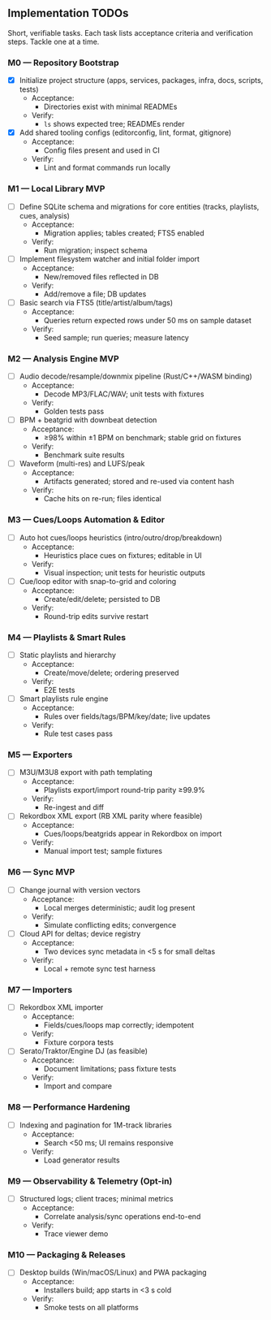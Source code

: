 ## Implementation TODOs

Short, verifiable tasks. Each task lists acceptance criteria and verification steps. Tackle one at a time.

### M0 — Repository Bootstrap
- [x] Initialize project structure (apps, services, packages, infra, docs, scripts, tests)
  - Acceptance:
    - Directories exist with minimal READMEs
  - Verify:
    - `ls` shows expected tree; READMEs render
- [x] Add shared tooling configs (editorconfig, lint, format, gitignore)
  - Acceptance:
    - Config files present and used in CI
  - Verify:
    - Lint and format commands run locally

### M1 — Local Library MVP
- [ ] Define SQLite schema and migrations for core entities (tracks, playlists, cues, analysis)
  - Acceptance:
    - Migration applies; tables created; FTS5 enabled
  - Verify:
    - Run migration; inspect schema
- [ ] Implement filesystem watcher and initial folder import
  - Acceptance:
    - New/removed files reflected in DB
  - Verify:
    - Add/remove a file; DB updates
- [ ] Basic search via FTS5 (title/artist/album/tags)
  - Acceptance:
    - Queries return expected rows under 50 ms on sample dataset
  - Verify:
    - Seed sample; run queries; measure latency

### M2 — Analysis Engine MVP
- [ ] Audio decode/resample/downmix pipeline (Rust/C++/WASM binding)
  - Acceptance:
    - Decode MP3/FLAC/WAV; unit tests with fixtures
  - Verify:
    - Golden tests pass
- [ ] BPM + beatgrid with downbeat detection
  - Acceptance:
    - ≥98% within ±1 BPM on benchmark; stable grid on fixtures
  - Verify:
    - Benchmark suite results
- [ ] Waveform (multi-res) and LUFS/peak
  - Acceptance:
    - Artifacts generated; stored and re-used via content hash
  - Verify:
    - Cache hits on re-run; files identical

### M3 — Cues/Loops Automation & Editor
- [ ] Auto hot cues/loops heuristics (intro/outro/drop/breakdown)
  - Acceptance:
    - Heuristics place cues on fixtures; editable in UI
  - Verify:
    - Visual inspection; unit tests for heuristic outputs
- [ ] Cue/loop editor with snap-to-grid and coloring
  - Acceptance:
    - Create/edit/delete; persisted to DB
  - Verify:
    - Round-trip edits survive restart

### M4 — Playlists & Smart Rules
- [ ] Static playlists and hierarchy
  - Acceptance:
    - Create/move/delete; ordering preserved
  - Verify:
    - E2E tests
- [ ] Smart playlists rule engine
  - Acceptance:
    - Rules over fields/tags/BPM/key/date; live updates
  - Verify:
    - Rule test cases pass

### M5 — Exporters
- [ ] M3U/M3U8 export with path templating
  - Acceptance:
    - Playlists export/import round-trip parity ≥99.9%
  - Verify:
    - Re-ingest and diff
- [ ] Rekordbox XML export (RB XML parity where feasible)
  - Acceptance:
    - Cues/loops/beatgrids appear in Rekordbox on import
  - Verify:
    - Manual import test; sample fixtures

### M6 — Sync MVP
- [ ] Change journal with version vectors
  - Acceptance:
    - Local merges deterministic; audit log present
  - Verify:
    - Simulate conflicting edits; convergence
- [ ] Cloud API for deltas; device registry
  - Acceptance:
    - Two devices sync metadata in <5 s for small deltas
  - Verify:
    - Local + remote sync test harness

### M7 — Importers
- [ ] Rekordbox XML importer
  - Acceptance:
    - Fields/cues/loops map correctly; idempotent
  - Verify:
    - Fixture corpora tests
- [ ] Serato/Traktor/Engine DJ (as feasible)
  - Acceptance:
    - Document limitations; pass fixture tests
  - Verify:
    - Import and compare

### M8 — Performance Hardening
- [ ] Indexing and pagination for 1M-track libraries
  - Acceptance:
    - Search <50 ms; UI remains responsive
  - Verify:
    - Load generator results

### M9 — Observability & Telemetry (Opt-in)
- [ ] Structured logs; client traces; minimal metrics
  - Acceptance:
    - Correlate analysis/sync operations end-to-end
  - Verify:
    - Trace viewer demo

### M10 — Packaging & Releases
- [ ] Desktop builds (Win/macOS/Linux) and PWA packaging
  - Acceptance:
    - Installers build; app starts in <3 s cold
  - Verify:
    - Smoke tests on all platforms


